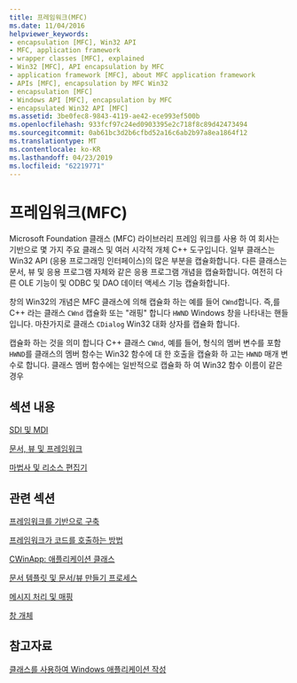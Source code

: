 ```yaml
---
title: 프레임워크(MFC)
ms.date: 11/04/2016
helpviewer_keywords:
- encapsulation [MFC], Win32 API
- MFC, application framework
- wrapper classes [MFC], explained
- Win32 [MFC], API encapsulation by MFC
- application framework [MFC], about MFC application framework
- APIs [MFC], encapsulation by MFC Win32
- encapsulation [MFC]
- Windows API [MFC], encapsulation by MFC
- encapsulated Win32 API [MFC]
ms.assetid: 3be0fec8-9843-4119-ae42-ece993ef500b
ms.openlocfilehash: 933fcf97c24ed0903395e2c718f8c89d42473494
ms.sourcegitcommit: 0ab61bc3d2b6cfbd52a16c6ab2b97a8ea1864f12
ms.translationtype: MT
ms.contentlocale: ko-KR
ms.lasthandoff: 04/23/2019
ms.locfileid: "62219771"
---
```

# <a name="framework-mfc"></a>프레임워크(MFC)

Microsoft Foundation 클래스 (MFC) 라이브러리 프레임 워크를 사용 하 여 회사는 기반으로 몇 가지 주요 클래스 및 여러 시각적 개체 C++ 도구입니다. 일부 클래스는 Win32 API (응용 프로그래밍 인터페이스)의 많은 부분을 캡슐화합니다. 다른 클래스는 문서, 뷰 및 응용 프로그램 자체와 같은 응용 프로그램 개념을 캡슐화합니다. 여전히 다른 OLE 기능이 및 ODBC 및 DAO 데이터 액세스 기능 캡슐화합니다.

창의 Win32의 개념은 MFC 클래스에 의해 캡슐화 하는 예를 들어 `CWnd`합니다. 즉,를 C++ 라는 클래스 `CWnd` 캡슐화 또는 "래핑" 합니다 `HWND` Windows 창을 나타내는 핸들입니다. 마찬가지로 클래스 `CDialog` Win32 대화 상자를 캡슐화 합니다.

캡슐화 하는 것을 의미 합니다 C++ 클래스 `CWnd`, 예를 들어, 형식의 멤버 변수를 포함 `HWND`를 클래스의 멤버 함수는 Win32 함수에 대 한 호출을 캡슐화 하 고는 `HWND` 매개 변수로 합니다. 클래스 멤버 함수에는 일반적으로 캡슐화 하 여 Win32 함수 이름이 같은 경우

## <a name="in-this-section"></a>섹션 내용

[SDI 및 MDI](../mfc/sdi-and-mdi.md)

[문서, 뷰 및 프레임워크](../mfc/documents-views-and-the-framework.md)

[마법사 및 리소스 편집기](../mfc/wizards-and-the-resource-editors.md)

## <a name="in-related-sections"></a>관련 섹션

[프레임워크를 기반으로 구축](../mfc/building-on-the-framework.md)

[프레임워크가 코드를 호출하는 방법](../mfc/how-the-framework-calls-your-code.md)

[CWinApp: 애플리케이션 클래스](../mfc/cwinapp-the-application-class.md)

[문서 템플릿 및 문서/뷰 만들기 프로세스](../mfc/document-templates-and-the-document-view-creation-process.md)

[메시지 처리 및 매핑](../mfc/message-handling-and-mapping.md)

[창 개체](../mfc/window-objects.md)

## <a name="see-also"></a>참고자료

[클래스를 사용하여 Windows 애플리케이션 작성](../mfc/using-the-classes-to-write-applications-for-windows.md)
